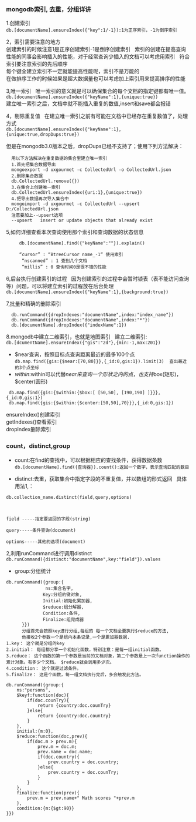 ### mongodb索引, 去重，分组详讲

1.创建索引  
```db.[documentName].ensureIndex({"key":1/-1}):1为正序索引，-1为倒序索引```  

2，索引需要注意的地方  
  创建索引的时候注意1是正序创建索引-1是倒序创建索引  
  索引的创建在提高查询性能的同事会影响插入的性能，对于经常查询少插入的文档可以考虑用索引  
  符合索引要注意索引的先后顺序  
  每个键全建立索引不一定就能提高性能呢，索引不是万能的  
  在做排序工作的时候如果是超大数据量也可以考虑加上索引用来提高排序的性能


3,唯一索引  
唯一索引的意义就是可以确保集合的每个文档的指定键都有唯一值。  
```db.[documentName].ensureIndex({"keyName":1},{unique:true})```  
建立唯一索引之后，文档中就不能插入重复的数值,insert和save都会报错

4，剔除重复值  
在建立唯一索引之前有可能在文档中已经存在重复数值了，处理方式  
```db.[documentName].ensureIndex({"keyName":1},{unique:true,dropDups:true})```

但是在mongodb3.0版本之后，dropDups已经不支持了；使用下列方法解决：
```
  用以下方法解决在重复数据的集合里建立唯一索引
  1.首先把集合数据导出
  mongoexport -d uxgourmet -c CollectedUrl -o CollectedUrl.json 
  2.删除集合数据
  db.CollectedUrl.remove({})
  3.在集合上创建唯一索引
  db.CollectedUrl.ensureIndex({uri:1},{unique:true})
  4.把导出数据再次导入集合中
  mongoimport -d uxgourmet -c CollectedUrl --upsert D:/CollectedUrl.json   
  注意要加上--upsert选项
  --upsert   insert or update objects that already exist
```
5,如何详细查看本次查询使用那个索引和查询数据的状态信息  
```
     db.[documentName].find({"keyName":""}).explain()
     
     “cursor” : “BtreeCursor name_-1“ 使用索引
      “nscanned” : 1 查到几个文档
      “millis” : 0 查询时间0是很不错的性能
```  

6,后台执行创建索引的过程  
因为创建索引的过程中会暂时锁表（表不能访问查询等）问题，可以将建立索引的过程放在后台处理  
```db.[documentName].ensureIndex({"keyName":1},{background:true})```  

7,批量和精确的删除索引  
```
  db.runCommand({dropIndexes:"documentName",index:"index_name"})  
  db.runCommand({dropIndexes:"documentName",index:"*"})
  db.[documentName].dropIndex({"indexName":1})
```

8.mongodb中建立二维索引，也就是地图索引  
建立二维索引:  
```db.[dcumentName].ensureIndex({"gis":"2d"},{min:-1,max:201})```  
- $near查询，按照目标点查询距离最近的最多100个点  
```db.map.find({gis:{$near:[70,80]}},{_id:0,gis:1}).limit(3)  查出最近的3个点坐标```  
- $within:$within可以代替$near来查询一个形状之内的点，也支持$box(矩形)，$center(圆形)  
```
 db.map.find({gis:{$within:{$box:[ [50,50], [190,190] ]}}},{_id:0,gis:1})  
 db.map.find({gis:{$within:{$center:[50,50],70}}},{_id:0,gis:1})
```

ensureIndex()创建索引  
getIndexes()查看索引  
dropIndex删除索引

### count，distinct,group  
- count:在find的查找中，可以根据相应的查找条件，获得数据条数  
```db.[documentName].find({查询器}).count():返回一个数字，表示查询匹配的数目```  

- distinct:去重，获取集合中指定字段的不重复值，并以数组的形式返回  
具体用法1,：  
```
db.collection_name.distinct(field,query,options)

 

field -----指定要返回的字段(string)

query-----条件查询(document)

options-----其他的选项(document)
```

2,利用runCommand进行调用distinct  
```db.runCommand({distinct:"documentName",key:"field"}).values```

- group:分组统计  
```
db.runCommand({group:{
	           ns:集合名字,
              Key:分组的键对象,
              Initial:初始化累加器,
              $reduce:组分解器,
              Condition:条件,
              Finalize:组完成器
      }})
      分组首先会按照key进行分组,每组的 每一个文档全要执行$reduce的方法,
      他接收2个参数一个是组内本条记录,一个是累加器数据.
1.key： 这个就是分组的key 
2.initial： 每组都分享一个初始化函数，特别注意：是每一组initial函数。 
3.reduce： 这个函数的第一个参数是当前的文档对象，第二个参数是上一次function操作的累计对象。有多少个文档， $reduce就会调用多少次。 
4.condition： 这个就是过滤条件。 
5.finalize： 这是个函数，每一组文档执行完后，多会触发此方法。
```
```很完整的调用参照：
db.runCommand({group:{
	ns:"persons",
	$keyf:function(doc){
		if(doc.counTry){
			return {country:doc.counTry}
		}else{
			return {country:doc.country}
		}
	},
	initial:{m:0},
	$reduce:function(doc,prev){
		if(doc.m > prev.m){
			prev.m = doc.m;
			prev.name = doc.name;
			if(doc.country){
				prev.country = doc.country;
			}else{
				prev.country = doc.counTry;
			}
		}
	},
	finalize:function(prev){
		prev.m = prev.name+" Math scores "+prev.m
	},
	condition:{m:{$gt:90}}
}})
```


